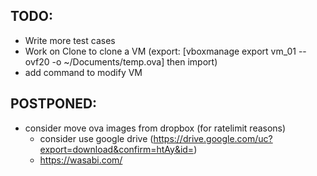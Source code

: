 ## TODO: 
* Write more test cases
* Work on Clone to clone a VM (export: [vboxmanage export vm_01 --ovf20 -o ~/Documents/temp.ova] then import)
* add command to modify VM 



## POSTPONED:
* consider move ova images from dropbox (for ratelimit reasons)
    - consider use google drive (https://drive.google.com/uc?export=download&confirm=htAy&id=<fileid>)
    - https://wasabi.com/ 
